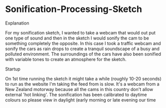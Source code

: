 # Sonification-Processing-Sketch

Explanation

For my sonification sketch, I wanted to take a webcam that would out put one type of sound and then in the sketch I would sonify the cam to be something completely the opposite. In this case I took a traffic webcam and sonify the cars as rain drops to create a tranquil soundscape of a busy and polluted environment. The surroundings of the cars have also been sonified with variable tones to create an atmosphere for the sketch.

Startup

On 1st time running the sketch it might take a while (roughly 10-20 seconds) to run as the website I'm taking the feed from is slow. It's a webcam from a New Zealand motorway because all the cams in this country don't allow external 'hot linking'. The sonification has been calibrated to daytime colours so please view in daylight (early morning or late evening our time

